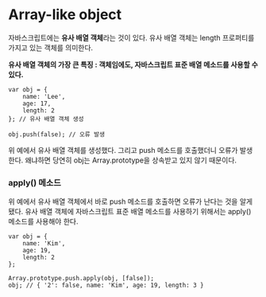 # Array-like object

자바스크립트에는 **유사 배열 객체**라는 것이 있다. 유사 배열 객체는 length 프로퍼티를 가지고 있는 객체를 의미한다.

**유사 배열 객체의 가장 큰 특징 : 객체임에도, 자바스크립트 표준 배열 메소드를 사용할 수 있다.**

```text
var obj = {
    name: 'Lee',
    age: 17,
    length: 2
}; // 유사 배열 객체 생성 

obj.push(false); // 오류 발생 
```

위 예에서 유사 배열 객체를 생성했다. 그리고 push 메소드를 호출했더니 오류가 발생한다. 왜냐하면 당연히 obj는 Array.prototype을 상속받고 있지 않기 때문이다.

### apply\(\) 메소드 

위 예에서 유사 배열 객체에서 바로 push 메소드를 호출하면 오류가 난다는 것을 알게 됐다. 유사 배열 객체에 자바스크립트 표준 배열 메소드를 사용하기 위해서는 apply\(\) 메소드를 사용해야 한다.

```text
var obj = {
    name: 'Kim',
    age: 19,
    length: 2
};

Array.prototype.push.apply(obj, [false]);
obj; // { '2': false, name: 'Kim', age: 19, length: 3 }
```

